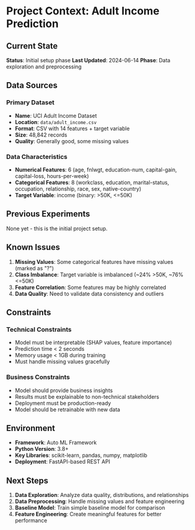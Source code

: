 # Project Context: Adult Income Prediction

## Current State

**Status**: Initial setup phase
**Last Updated**: 2024-06-14
**Phase**: Data exploration and preprocessing

## Data Sources

### Primary Dataset

- **Name**: UCI Adult Income Dataset
- **Location**: `data/adult_income.csv`
- **Format**: CSV with 14 features + target variable
- **Size**: 48,842 records
- **Quality**: Generally good, some missing values

### Data Characteristics

- **Numerical Features**: 6 (age, fnlwgt, education-num, capital-gain, capital-loss, hours-per-week)
- **Categorical Features**: 8 (workclass, education, marital-status, occupation, relationship, race, sex, native-country)
- **Target Variable**: income (binary: >50K, <=50K)

## Previous Experiments

None yet - this is the initial project setup.

## Known Issues

1. **Missing Values**: Some categorical features have missing values (marked as "?")
2. **Class Imbalance**: Target variable is imbalanced (~24% >50K, ~76% <=50K)
3. **Feature Correlation**: Some features may be highly correlated
4. **Data Quality**: Need to validate data consistency and outliers

## Constraints

### Technical Constraints

- Model must be interpretable (SHAP values, feature importance)
- Prediction time < 2 seconds
- Memory usage < 1GB during training
- Must handle missing values gracefully

### Business Constraints

- Model should provide business insights
- Results must be explainable to non-technical stakeholders
- Deployment must be production-ready
- Model should be retrainable with new data

## Environment

- **Framework**: Auto ML Framework
- **Python Version**: 3.8+
- **Key Libraries**: scikit-learn, pandas, numpy, matplotlib
- **Deployment**: FastAPI-based REST API

## Next Steps

1. **Data Exploration**: Analyze data quality, distributions, and relationships
2. **Data Preprocessing**: Handle missing values and feature engineering
3. **Baseline Model**: Train simple baseline model for comparison
4. **Feature Engineering**: Create meaningful features for better performance
